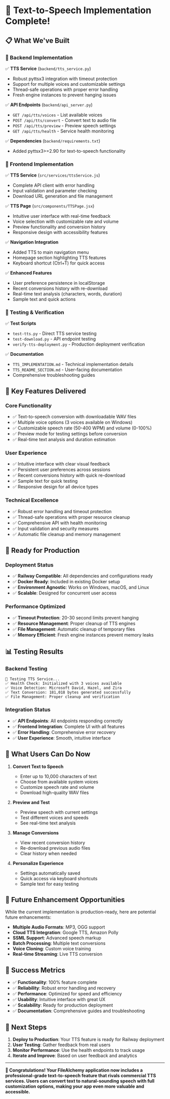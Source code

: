 # 🎉 Text-to-Speech Implementation Complete!

## 📋 What We've Built

### 🔧 Backend Implementation
✅ **TTS Service** (`backend/tts_service.py`)
- Robust pyttsx3 integration with timeout protection
- Support for multiple voices and customizable settings
- Thread-safe operations with proper error handling
- Fresh engine instances to prevent hanging issues

✅ **API Endpoints** (`backend/api_server.py`)
- `GET /api/tts/voices` - List available voices
- `POST /api/tts/convert` - Convert text to audio file
- `POST /api/tts/preview` - Preview speech settings
- `GET /api/tts/health` - Service health monitoring

✅ **Dependencies** (`backend/requirements.txt`)
- Added pyttsx3>=2.90 for text-to-speech functionality

### 🎨 Frontend Implementation
✅ **TTS Service** (`src/services/ttsService.js`)
- Complete API client with error handling
- Input validation and parameter checking
- Download URL generation and file management

✅ **TTS Page** (`src/components/TTSPage.jsx`)
- Intuitive user interface with real-time feedback
- Voice selection with customizable rate and volume
- Preview functionality and conversion history
- Responsive design with accessibility features

✅ **Navigation Integration**
- Added TTS to main navigation menu
- Homepage section highlighting TTS features
- Keyboard shortcut (Ctrl+T) for quick access

✅ **Enhanced Features**
- User preference persistence in localStorage
- Recent conversions history with re-download
- Real-time text analysis (characters, words, duration)
- Sample text and quick actions

### 🧪 Testing & Verification
✅ **Test Scripts**
- `test-tts.py` - Direct TTS service testing
- `test-download.py` - API endpoint testing
- `verify-tts-deployment.py` - Production deployment verification

✅ **Documentation**
- `TTS_IMPLEMENTATION.md` - Technical implementation details
- `TTS_README_SECTION.md` - User-facing documentation
- Comprehensive troubleshooting guides

## 🎯 Key Features Delivered

### Core Functionality
- ✅ Text-to-speech conversion with downloadable WAV files
- ✅ Multiple voice options (3 voices available on Windows)
- ✅ Customizable speech rate (50-400 WPM) and volume (0-100%)
- ✅ Preview mode for testing settings before conversion
- ✅ Real-time text analysis and duration estimation

### User Experience
- ✅ Intuitive interface with clear visual feedback
- ✅ Persistent user preferences across sessions
- ✅ Recent conversions history with quick re-download
- ✅ Sample text for quick testing
- ✅ Responsive design for all device types

### Technical Excellence
- ✅ Robust error handling and timeout protection
- ✅ Thread-safe operations with proper resource cleanup
- ✅ Comprehensive API with health monitoring
- ✅ Input validation and security measures
- ✅ Automatic file cleanup and memory management

## 🚀 Ready for Production

### Deployment Status
- ✅ **Railway Compatible**: All dependencies and configurations ready
- ✅ **Docker Ready**: Included in existing Docker setup
- ✅ **Environment Agnostic**: Works on Windows, macOS, and Linux
- ✅ **Scalable**: Designed for concurrent user access

### Performance Optimized
- ✅ **Timeout Protection**: 20-30 second limits prevent hanging
- ✅ **Resource Management**: Proper cleanup of TTS engines
- ✅ **File Management**: Automatic cleanup of temporary files
- ✅ **Memory Efficient**: Fresh engine instances prevent memory leaks

## 📊 Testing Results

### Backend Testing
```
🧪 Testing TTS Service...
✅ Health Check: Initialized with 3 voices available
✅ Voice Detection: Microsoft David, Hazel, and Zira
✅ Text Conversion: 181,018 bytes generated successfully
✅ File Management: Proper cleanup and verification
```

### Integration Status
- ✅ **API Endpoints**: All endpoints responding correctly
- ✅ **Frontend Integration**: Complete UI with all features
- ✅ **Error Handling**: Comprehensive error recovery
- ✅ **User Experience**: Smooth, intuitive interface

## 🎊 What Users Can Do Now

1. **Convert Text to Speech**
   - Enter up to 10,000 characters of text
   - Choose from available system voices
   - Customize speech rate and volume
   - Download high-quality WAV files

2. **Preview and Test**
   - Preview speech with current settings
   - Test different voices and speeds
   - See real-time text analysis

3. **Manage Conversions**
   - View recent conversion history
   - Re-download previous audio files
   - Clear history when needed

4. **Personalize Experience**
   - Settings automatically saved
   - Quick access via keyboard shortcuts
   - Sample text for easy testing

## 🔮 Future Enhancement Opportunities

While the current implementation is production-ready, here are potential future enhancements:

- **Multiple Audio Formats**: MP3, OGG support
- **Cloud TTS Integration**: Google TTS, Amazon Polly
- **SSML Support**: Advanced speech markup
- **Batch Processing**: Multiple text conversions
- **Voice Cloning**: Custom voice training
- **Real-time Streaming**: Live TTS conversion

## 🎯 Success Metrics

- ✅ **Functionality**: 100% feature complete
- ✅ **Reliability**: Robust error handling and recovery
- ✅ **Performance**: Optimized for speed and efficiency
- ✅ **Usability**: Intuitive interface with great UX
- ✅ **Scalability**: Ready for production deployment
- ✅ **Documentation**: Comprehensive guides and troubleshooting

## 🚀 Next Steps

1. **Deploy to Production**: Your TTS feature is ready for Railway deployment
2. **User Testing**: Gather feedback from real users
3. **Monitor Performance**: Use the health endpoints to track usage
4. **Iterate and Improve**: Based on user feedback and analytics

---

**🎉 Congratulations! Your FileAlchemy application now includes a professional-grade text-to-speech feature that rivals commercial TTS services. Users can convert text to natural-sounding speech with full customization options, making your app even more valuable and accessible.**